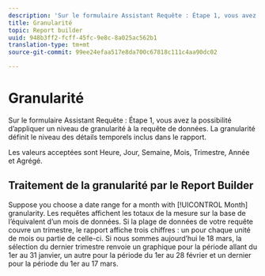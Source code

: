 ```yaml
---
description: 'Sur le formulaire Assistant Requête : Étape 1, vous avez la possibilité d’appliquer un niveau de granularité à la requête de données. La granularité définit le niveau des détails temporels inclus dans le rapport.'
title: Granularité
topic: Report builder
uuid: 948b3ff2-fcff-45fc-9e8c-8a025ac562b1
translation-type: tm+mt
source-git-commit: 99ee24efaa517e8da700c67818c111c4aa90dc02

---
```



# Granularité

Sur le formulaire Assistant Requête : Étape 1, vous avez la possibilité d’appliquer un niveau de granularité à la requête de données. La granularité définit le niveau des détails temporels inclus dans le rapport.

Les valeurs acceptées sont Heure, Jour, Semaine, Mois, Trimestre, Année et Agrégé.

## Traitement de la granularité par le Report Builder

Suppose you choose a date range for a month with [!UICONTROL Month] granularity. Les requêtes affichent les totaux de la mesure sur la base de l’équivalent d’un mois de données. Si la plage de données de votre requête couvre un trimestre, le rapport affiche trois chiffres : un pour chaque unité de mois ou partie de celle-ci. Si nous sommes aujourd’hui le 18 mars, la sélection du dernier trimestre renvoie un graphique pour la période allant du 1er au 31 janvier, un autre pour la période du 1er au 28 février et un dernier pour la période du 1er au 17 mars.
